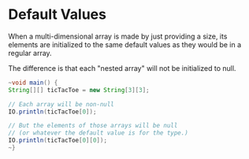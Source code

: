 # Default Values

When a multi-dimensional array is made by just providing a size, its elements
are initialized to the same default values as they would be in a regular array.

The difference is that each "nested array" will not be initialized to null.

```java
~void main() {
String[][] ticTacToe = new String[3][3];

// Each array will be non-null
IO.println(ticTacToe[0]);

// But the elements of those arrays will be null
// (or whatever the default value is for the type.)
IO.println(ticTacToe[0][0]);
~}
```